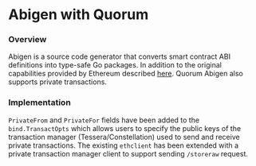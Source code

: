 # Abigen with Quorum

### Overview

Abigen is a source code generator that converts smart contract ABI definitions into type-safe Go packages.  In addition to the original capabilities provided by Ethereum described [here](https://github.com/ethereum/go-ethereum/wiki/Native-DApps:-Go-bindings-to-Ethereum-contracts). Quorum Abigen also supports private transactions.

### Implementation

`PrivateFrom` and `PrivateFor` fields have been added to the `bind.TransactOpts` which allows users to specify the public keys of the transaction manager (Tessera/Constellation) used to send and receive private transactions. The existing `ethclient` has been extended with a private transaction manager client to support sending `/storeraw` request.
